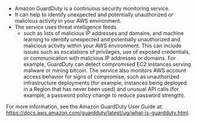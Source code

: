 - Amazon GuardDuty is a continuous security monitoring service.
- It can help to identify unexpected and potentially unauthorized or malicious activity in your AWS environment.
- The service uses threat intelligence feeds
    - such as lists of malicious IP addresses and domains, and machine learning to identify unexpected and potentially unauthorized and malicious activity within your AWS environment. This can include issues such as escalations of privileges, use of exposed credentials, or communication with malicious IP addresses or domains. For example, GuardDuty can detect compromised EC2 instances serving malware or mining bitcoin. The service also monitors AWS account access behavior for signs of compromise, such as unauthorized infrastructure deployments (for example, instances being deployed in a Region that has never been used) and unusual API calls (for example, a password policy change to reduce password strength).

For more information, see the Amazon GuardDuty User Guide at:
https://docs.aws.amazon.com/guardduty/latest/ug/what-is-guardduty.html.
